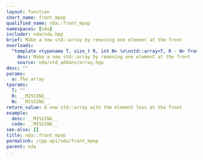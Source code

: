 ```yaml
---
layout: function
short_name: front_mpop
qualified_name: nda::front_mpop
namespaces: [nda]
includer: nda/nda.hpp
brief: Make a new std::array by removing one element at the front
overloads:
  "template <typename T, size_t R, int N> \n\nstd::array<T, R - N> front_mpop(const std::array<T, R> & a)":
    desc: Make a new std::array by removing one element at the front
    source: nda/std_addons/array.hpp
desc: ""
params:
  a: The array
tparams:
  T: ""
  R: __MISSING__
  N: __MISSING__
return_value: A new std::array with the element less at the front
example:
  desc: __MISSING__
  code: __MISSING__
see-also: []
title: nda::front_mpop
permalink: /cpp-api/nda/front_mpop
parent: nda
...
```


